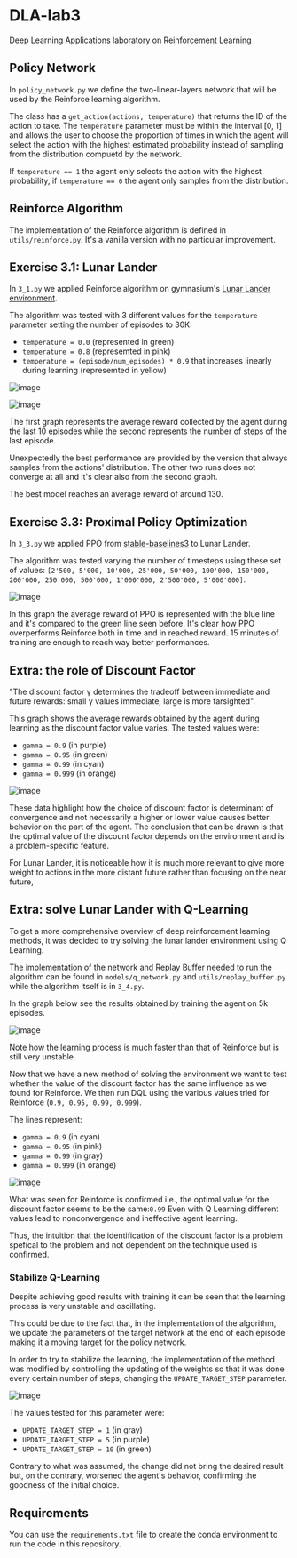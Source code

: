 # DLA-lab3
Deep Learning Applications laboratory on Reinforcement Learning


## Policy Network
In `policy_network.py` we define the two-linear-layers network that will be used by the Reinforce learning algorithm.

The class has a `get_action(actions, temperature)` that returns the ID of the action to take. The `temperature` parameter must be within the interval [0, 1] and allows the user to choose the proportion of times in which the agent will select the action with the highest estimated probability instead of sampling from the distribution compuetd by the network.

If `temperature == 1` the agent only selects the action with the highest probability, if `temperature == 0` the agent only samples from the distribution.


## Reinforce Algorithm

The implementation of the Reinforce algorithm is defined in `utils/reinforce.py`. It's a vanilla version with no particular improvement.


## Exercise 3.1: Lunar Lander
In `3_1.py` we applied Reinforce algorithm on gymnasium's [Lunar Lander environment](https://gymnasium.farama.org/environments/box2d/lunar_lander/).

The algorithm was tested with 3 different values for the `temperature` parameter setting the number of episodes to 30K:
- `temperature = 0.0` (represented in green)
- `temperature = 0.8` (represemted in pink)
- `temperature = (episode/num_episodes) * 0.9` that increases linearly during learning (represemted in yellow)

![image](https://github.com/simogiovannini/DLA-lab3/assets/53260220/423810aa-9660-4495-ba7f-91b1743d71e3)

![image](https://github.com/simogiovannini/DLA-lab3/assets/53260220/078c4a7a-7cc1-4ea7-b4be-5d471b751d5e)

The first graph represents the average reward collected by the agent during the last 10 episodes while the second represents the number of steps of the last episode.

Unexpectedly the best performance are provided by the version that always samples from the actions' distribution. The other two runs does not converge at all and it's clear also from the second graph.

The best model reaches an average reward of around 130.


## Exercise 3.3: Proximal Policy Optimization
In `3_3.py` we applied PPO from [stable-baselines3](https://stable-baselines3.readthedocs.io/en/master/index.html) to Lunar Lander.

The algorithm was tested varying the number of timesteps using these set of values: `[2'500, 5'000, 10'000, 25'000, 50'000, 100'000, 150'000, 200'000, 250'000, 500'000, 1'000'000, 2'500'000, 5'000'000]`.

![image](https://github.com/simogiovannini/DLA-lab3/assets/53260220/76594ca9-2940-43cb-841e-3e74d0031de7)

In this graph the average reward of PPO is represented with the blue line and it's compared to the green line seen before. It's clear how PPO overperforms Reinforce both in time and in reached reward.
15 minutes of training are enough to reach way better performances.


## Extra: the role of Discount Factor

"The discount factor γ determines the tradeoff between immediate and future rewards: small γ values immediate, large is more farsighted".

This graph shows the average rewards obtained by the agent during learning as the discount factor value varies.
The tested values were:
- `gamma = 0.9` (in purple)
- `gamma = 0.95` (in green)
- `gamma = 0.99` (in cyan)
- `gamma = 0.999` (in orange)

![image](https://github.com/simogiovannini/DLA-lab3/assets/53260220/eabe99f7-101e-4d71-ba70-cf38c7d59a5e)

These data highlight how the choice of discount factor is determinant of convergence and not necessarily a higher or lower value causes better behavior on the part of the agent. The conclusion that can be drawn is that the optimal value of the discount factor depends on the environment and is a problem-specific feature.

For Lunar Lander, it is noticeable how it is much more relevant to give more weight to actions in the more distant future rather than focusing on the near future,

## Extra: solve Lunar Lander with Q-Learning
To get a more comprehensive overview of deep reinforcement learning methods, it was decided to try solving the lunar lander environment using Q Learning.

The implementation of the network and Replay Buffer needed to run the algorithm can be found in `models/q_network.py` and `utils/replay_buffer.py` while the algorithm itself is in `3_4.py`.

In the graph below see the results obtained by training the agent on 5k episodes.

![image](https://github.com/simogiovannini/DLA-lab3/assets/53260220/ca5b0a23-831f-493e-bff3-4912935a30ec)

Note how the learning process is much faster than that of Reinforce but is still very unstable.

Now that we have a new method of solving the environment we want to test whether the value of the discount factor has the same influence as we found for Reinforce. We then run DQL using the various values tried for Reinforce (`0.9, 0.95, 0.99, 0.999`).

The lines represent:
- `gamma = 0.9` (in cyan)
- `gamma = 0.95` (in pink)
- `gamma = 0.99` (in gray)
- `gamma = 0.999` (in orange)

![image](https://github.com/simogiovannini/DLA-lab3/assets/53260220/ae16ace1-72c3-4260-afd7-01c38bda2344)

What was seen for Reinforce is confirmed i.e., the optimal value for the discount factor seems to be the same:`0.99`
Even with Q Learning different values lead to nonconvergence and ineffective agent learning.

Thus, the intuition that the identification of the discount factor is a problem spefical to the problem and not dependent on the technique used is confirmed.

### Stabilize Q-Learning

Despite achieving good results with training it can be seen that the learning process is very unstable and oscillating.

This could be due to the fact that, in the implementation of the algorithm, we update the parameters of the target network at the end of each episode making it a moving target for the policy network.

In order to try to stabilize the learning, the implementation of the method was modified by controlling the updating of the weights so that it was done every certain number of steps, changing the `UPDATE_TARGET_STEP` parameter.

![image](https://github.com/simogiovannini/DLA-lab3/assets/53260220/bc36cb3d-5580-4346-8f4e-90e3eadb82d2)

The values tested for this parameter were:
- `UPDATE_TARGET_STEP = 1` (in gray)
- `UPDATE_TARGET_STEP = 5` (in purple)
- `UPDATE_TARGET_STEP = 10` (in green)

Contrary to what was assumed, the change did not bring the desired result but, on the contrary, worsened the agent's behavior, confirming the goodness of the initial choice.


## Requirements
You can use the `requirements.txt` file to create the conda environment to run the code in this repository.
